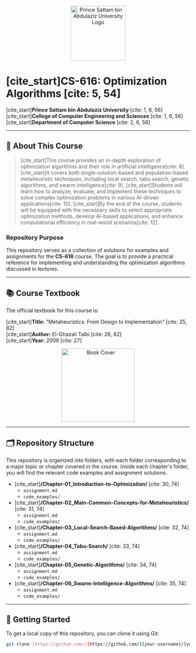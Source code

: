 <p align="center">
  <img src="URL_TO_YOUR_UNIVERSITY_LOGO.png" alt="Prince Sattam bin Abdulaziz University Logo" width="150">
</p>

# [cite_start]CS-616: Optimization Algorithms [cite: 5, 54]

[cite_start]**Prince Sattam bin Abdulaziz University** [cite: 1, 6, 56]  
[cite_start]**College of Computer Engineering and Sciences** [cite: 1, 6, 56]  
[cite_start]**Department of Computer Science** [cite: 2, 6, 56]

---

## 📖 About This Course

> [cite_start]This course provides an in-depth exploration of optimization algorithms and their role in artificial intelligence[cite: 8]. [cite_start]It covers both single-solution-based and population-based metaheuristic techniques, including local search, tabu search, genetic algorithms, and swarm intelligence[cite: 9]. [cite_start]Students will learn how to analyze, evaluate, and implement these techniques to solve complex optimization problems in various AI-driven applications[cite: 10]. [cite_start]By the end of the course, students will be equipped with the necessary skills to select appropriate optimization methods, develop AI-based applications, and enhance computational efficiency in real-world scenarios[cite: 12].

### Repository Purpose

This repository serves as a collection of solutions for examples and assignments for the **CS-616** course. The goal is to provide a practical reference for implementing and understanding the optimization algorithms discussed in lectures.

---

## 📚 Course Textbook

The official textbook for this course is:

[cite_start]**Title:** "Metaheuristics: From Design to Implementation" [cite: 25, 82]  
[cite_start]**Author:** El-Ghazali Talbi [cite: 26, 82]  
[cite_start]**Year:** 2009 [cite: 27]

<p align="center">
  <img src="URL_TO_BOOK_COVER_IMAGE.png" alt="Book Cover" width="200">
</p>

---

## 🗂️ Repository Structure

This repository is organized into folders, with each folder corresponding to a major topic or chapter covered in the course. Inside each chapter's folder, you will find the relevant code examples and assignment solutions.

* [cite_start]**/Chapter-01_Introduction-to-Optimization/** [cite: 30, 74]
    * `assignment.md`
    * `code_examples/`
* [cite_start]**/Chapter-02_Main-Common-Concepts-for-Metaheuristics/** [cite: 31, 74]
    * `assignment.md`
    * `code_examples/`
* [cite_start]**/Chapter-03_Local-Search-Based-Algorithms/** [cite: 32, 74]
    * `assignment.md`
    * `code_examples/`
* [cite_start]**/Chapter-04_Tabu-Search/** [cite: 33, 74]
    * `assignment.md`
    * `code_examples/`
* [cite_start]**/Chapter-05_Genetic-Algorithms/** [cite: 34, 74]
    * `assignment.md`
    * `code_examples/`
* [cite_start]**/Chapter-06_Swarm-Intelligence-Algorithms/** [cite: 35, 74]
    * `assignment.md`
    * `code_examples/`

---

## 🚀 Getting Started

To get a local copy of this repository, you can clone it using Git:

```sh
git clone [https://github.com/](https://github.com/)[your-username]/[your-repo-name].git
